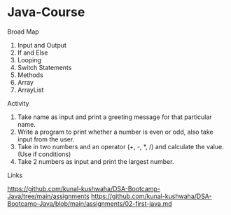 # Java-Course

Broad Map
1. Input and Output
2. If and Else
3. Looping
4. Switch Statements
5. Methods
6. Array
7. ArrayList

Activity
1. Take name as input and print a greeting message for that particular name.
2. Write a program to print whether a number is even or odd, also take input from the user.
3. Take in two numbers and an operator (+, -, *, /) and calculate the value. (Use if conditions)
4. Take 2 numbers as input and print the largest number.


Links

https://github.com/kunal-kushwaha/DSA-Bootcamp-Java/tree/main/assignments
https://github.com/kunal-kushwaha/DSA-Bootcamp-Java/blob/main/assignments/02-first-java.md
